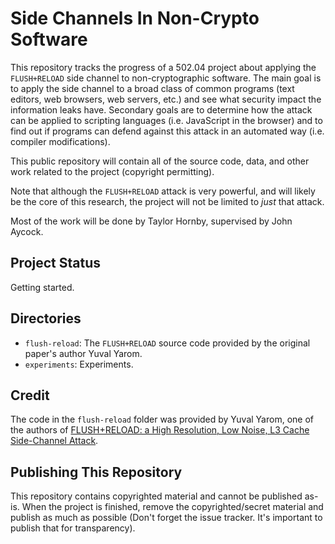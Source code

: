 Side Channels In Non-Crypto Software
=====================================

This repository tracks the progress of a 502.04 project about applying the
`FLUSH+RELOAD` side channel to non-cryptographic software. The main goal is to
apply the side channel to a broad class of common programs (text editors, web
browsers, web servers, etc.) and see what security impact the information leaks
have. Secondary goals are to determine how the attack can be applied to
scripting languages (i.e. JavaScript in the browser) and to find out if programs
can defend against this attack in an automated way (i.e. compiler
modifications).

This public repository will contain all of the source code, data, and other work
related to the project (copyright permitting).

Note that although the `FLUSH+RELOAD` attack is very powerful, and will likely
be the core of this research, the project will not be limited to *just* that
attack.

Most of the work will be done by Taylor Hornby, supervised by John Aycock.

Project Status
--------------

Getting started.

Directories
-----------

- `flush-reload`: The `FLUSH+RELOAD` source code provided by the original paper's
  author Yuval Yarom.
- `experiments`: Experiments.

Credit
------

The code in the `flush-reload` folder was provided by Yuval Yarom, one of the
authors of [FLUSH+RELOAD: a High Resolution, Low Noise, L3 Cache Side-Channel
Attack](https://eprint.iacr.org/2013/448.pdf).

Publishing This Repository
--------------------------

This repository contains copyrighted material and cannot be published as-is.
When the project is finished, remove the copyrighted/secret material and publish
as much as possible (Don't forget the issue tracker. It's important to publish
that for transparency).

